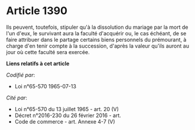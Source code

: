 # Article 1390

Ils peuvent, toutefois, stipuler qu'à la dissolution du mariage par la mort de l'un d'eux, le survivant aura la faculté
d'acquérir ou, le cas échéant, de se faire attribuer dans le partage certains biens personnels du prémourant, à charge d'en
tenir compte à la succession, d'après la valeur qu'ils auront au jour où cette faculté sera exercée.

**Liens relatifs à cet article**

_Codifié par_:

  - Loi n°65-570 1965-07-13

_Cité par_:

  - Loi n°65-570 du 13 juillet 1965 - art. 20 (V)
  - Décret n°2016-230 du 26 février 2016 - art.
  - Code de commerce - art. Annexe 4-7 (V)
